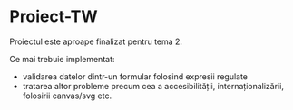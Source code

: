 # Proiect-TW

Proiectul este aproape finalizat pentru tema 2.

Ce mai trebuie implementat:

- validarea datelor dintr-un formular folosind expresii regulate
- tratarea altor probleme precum cea a accesibilității, internaționalizării, folosirii canvas/svg etc.
